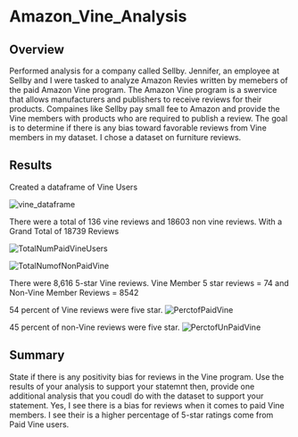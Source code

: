 # Amazon_Vine_Analysis

## Overview 
Performed analysis for a company called Sellby. Jennifer, an employee at Sellby and I were tasked to analyze Amazon Revies written by memebers of the paid Amazon Vine program. The Amazon Vine program is a swervice that allows manufacturers and publishers to receive reviews for their products. Compaines like Sellby pay small fee to Amazon and provide the Vine members with products who are required to publish a review. The goal is to determine if there is any bias toward favorable reviews from Vine members in my dataset. I chose a dataset on furniture reviews. 

## Results
Created a dataframe of Vine Users

![vine_dataframe](https://user-images.githubusercontent.com/94208810/157161387-efc9cf7d-e855-4af0-b92f-821f6d0d1154.png)

There were a total of 136 vine reviews and 18603 non vine reviews. With a Grand Total of 18739 Reviews

![TotalNumPaidVineUsers](https://user-images.githubusercontent.com/94208810/157161344-624504ae-fafa-433b-8ed4-2d3be8b20b1b.png)


![TotalNumofNonPaidVine](https://user-images.githubusercontent.com/94208810/157161229-42faf396-7a33-4a09-a2f3-eac82d08f232.png)

There were  8,616 5-star Vine reviews. Vine Member 5 star reviews =  74 and Non-Vine Member Reviews = 8542  



54 percent of Vine reviews were five star.
![PerctofPaidVine](https://user-images.githubusercontent.com/94208810/157161455-0ddf06ab-6ad7-464d-a517-d9a0eee41c75.png)

45 percent of non-Vine reviews were five star.
![PerctofUnPaidVine](https://user-images.githubusercontent.com/94208810/157161478-0ad16a36-21c9-45cc-bbb1-c3f859343772.png)


## Summary
State if there is any positivity bias for reviews in the Vine program. Use the results of your analysis to support your statemnt then, provide one additional analysis that you coudl do with the dataset to support your statement. 
Yes, I see there is a bias for reviews when it comes to paid Vine members. I see their is a higher percentage of 5-star ratings come from Paid Vine users. 


